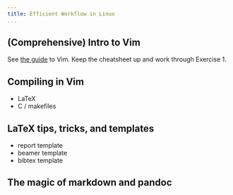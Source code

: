 ```yaml
---
title: Efficient Workflow in Linux
...
```



(Comprehensive) Intro to Vim
----------------------------

See [the guide](../../vim/index.md) to Vim. Keep the cheatsheet up and work
through Exercise 1.

Compiling in Vim
----------------

- LaTeX
- C / makefiles

LaTeX tips, tricks, and templates
---------------------------------

- report template
- beamer template
- bibtex template

The magic of markdown and pandoc
--------------------------------
